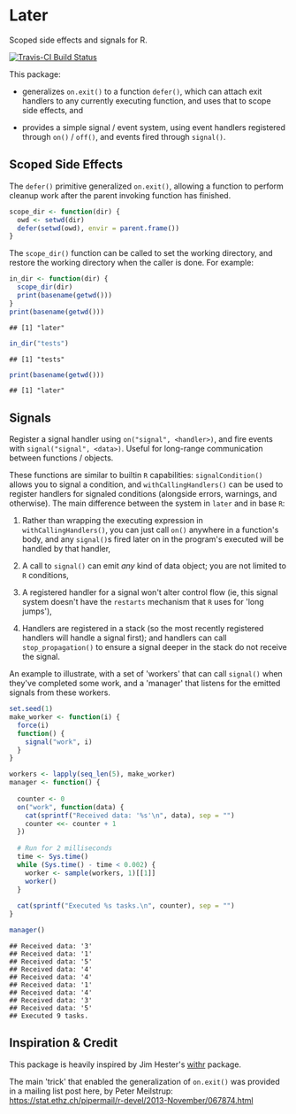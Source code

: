 
Later
=====

Scoped side effects and signals for R.

[![Travis-CI Build Status](https://travis-ci.org/kevinushey/later.svg?branch=master)](https://travis-ci.org/kevinushey/later)

This package:

-   generalizes `on.exit()` to a function `defer()`, which can attach exit handlers to any currently executing function, and uses that to scope side effects, and

-   provides a simple signal / event system, using event handlers registered through `on()` / `off()`, and events fired through `signal()`.

Scoped Side Effects
-------------------

The `defer()` primitive generalized `on.exit()`, allowing a function to perform cleanup work after the parent invoking function has finished.

``` r
scope_dir <- function(dir) {
  owd <- setwd(dir)
  defer(setwd(owd), envir = parent.frame())
}
```

The `scope_dir()` function can be called to set the working directory, and restore the working directory when the caller is done. For example:

``` r
in_dir <- function(dir) {
  scope_dir(dir)
  print(basename(getwd()))
}
print(basename(getwd()))
```

    ## [1] "later"

``` r
in_dir("tests")
```

    ## [1] "tests"

``` r
print(basename(getwd()))
```

    ## [1] "later"

Signals
-------

Register a signal handler using `on("signal", <handler>)`, and fire events with `signal("signal", <data>)`. Useful for long-range communication between functions / objects.

These functions are similar to builtin `R` capabilities: `signalCondition()` allows you to signal a condition, and `withCallingHandlers()` can be used to register handlers for signaled conditions (alongside errors, warnings, and otherwise). The main difference between the system in `later` and in base `R`:

1.  Rather than wrapping the executing expression in `withCallingHandlers()`, you can just call `on()` anywhere in a function's body, and any `signal()`s fired later on in the program's executed will be handled by that handler,

2.  A call to `signal()` can emit *any* kind of data object; you are not limited to `R` conditions,

3.  A registered handler for a signal won't alter control flow (ie, this signal system doesn't have the `restarts` mechanism that `R` uses for 'long jumps'),

4.  Handlers are registered in a stack (so the most recently registered handlers will handle a signal first); and handlers can call `stop_propagation()` to ensure a signal deeper in the stack do not receive the signal.

An example to illustrate, with a set of 'workers' that can call `signal()` when they've completed some work, and a 'manager' that listens for the emitted signals from these workers.

``` r
set.seed(1)
make_worker <- function(i) {
  force(i)
  function() {
    signal("work", i)
  }
}

workers <- lapply(seq_len(5), make_worker)
manager <- function() {
  
  counter <- 0
  on("work", function(data) {
    cat(sprintf("Received data: '%s'\n", data), sep = "")
    counter <<- counter + 1
  })
  
  # Run for 2 milliseconds
  time <- Sys.time()
  while (Sys.time() - time < 0.002) {
    worker <- sample(workers, 1)[[1]]
    worker()
  }
  
  cat(sprintf("Executed %s tasks.\n", counter), sep = "")
}

manager()
```

    ## Received data: '3'
    ## Received data: '1'
    ## Received data: '5'
    ## Received data: '4'
    ## Received data: '4'
    ## Received data: '1'
    ## Received data: '4'
    ## Received data: '3'
    ## Received data: '5'
    ## Executed 9 tasks.

Inspiration & Credit
--------------------

This package is heavily inspired by Jim Hester's [withr](https://github.com/jimhester/withr) package.

The main 'trick' that enabled the generalization of `on.exit()` was provided in a mailing list post here, by Peter Meilstrup: <https://stat.ethz.ch/pipermail/r-devel/2013-November/067874.html>
